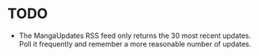 # TODO

- The MangaUpdates RSS feed only returns the 30 most recent updates. Poll it
  frequently and remember a more reasonable number of updates.
